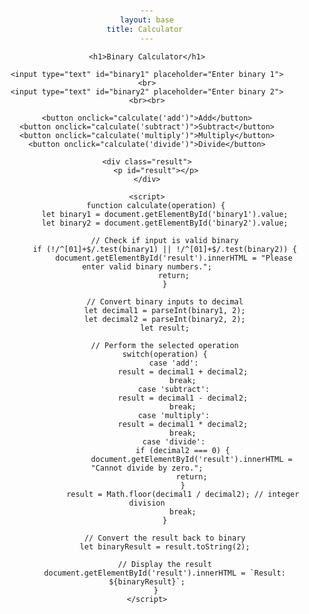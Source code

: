 ```yaml
---
layout: base
title: Calculator 
---
```


<html lang="en">
<head>
    <meta charset="UTF-8">
    <meta name="viewport" content="width=device-width, initial-scale=1.0">
    <title>Binary Calculator</title>
    <style>
        body {
            font-family: Arial, sans-serif;
            text-align: center;
            margin-top: 50px;
        }
        input {
            padding: 10px;
            margin: 5px;
            width: 100px;
            font-size: 16px;
        }
        button {
            padding: 10px 20px;
            margin: 5px;
            font-size: 16px;
            cursor: pointer;
            background-color: #4CAF50;
            color: white;
            border: none;
        }
        button:hover {
            background-color: #45a049;
        }
        .result {
            margin-top: 20px;
            font-size: 18px;
        }
    </style>
</head>
<body>

    <h1>Binary Calculator</h1>

    <input type="text" id="binary1" placeholder="Enter binary 1">
    <br>
    <input type="text" id="binary2" placeholder="Enter binary 2">
    <br><br>

    <button onclick="calculate('add')">Add</button>
    <button onclick="calculate('subtract')">Subtract</button>
    <button onclick="calculate('multiply')">Multiply</button>
    <button onclick="calculate('divide')">Divide</button>

    <div class="result">
        <p id="result"></p>
    </div>

    <script>
        function calculate(operation) {
            let binary1 = document.getElementById('binary1').value;
            let binary2 = document.getElementById('binary2').value;

            // Check if input is valid binary
            if (!/^[01]+$/.test(binary1) || !/^[01]+$/.test(binary2)) {
                document.getElementById('result').innerHTML = "Please enter valid binary numbers.";
                return;
            }

            // Convert binary inputs to decimal
            let decimal1 = parseInt(binary1, 2);
            let decimal2 = parseInt(binary2, 2);
            let result;

            // Perform the selected operation
            switch(operation) {
                case 'add':
                    result = decimal1 + decimal2;
                    break;
                case 'subtract':
                    result = decimal1 - decimal2;
                    break;
                case 'multiply':
                    result = decimal1 * decimal2;
                    break;
                case 'divide':
                    if (decimal2 === 0) {
                        document.getElementById('result').innerHTML = "Cannot divide by zero.";
                        return;
                    }
                    result = Math.floor(decimal1 / decimal2); // integer division
                    break;
            }

            // Convert the result back to binary
            let binaryResult = result.toString(2);

            // Display the result
            document.getElementById('result').innerHTML = `Result: ${binaryResult}`;
        }
    </script>

</body>
</html>
